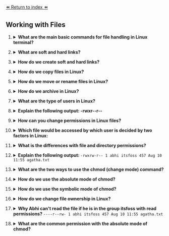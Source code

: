 [⏪ Return to index ⏪](./README.md)

## Working with Files

1. <details>
    <Summary><strong>What are the main basic commands for file handling in Linux terminal?</strong></Summary>

    ###
    - `touch` for creating files
    - `mv` for moving files
    - `cp` for copying files
    - `rm` for removing files
    - `ls` for listing files and directories.
</details>

2. <details>
    <Summary><strong>What are soft and hard links?</strong></Summary>

    ###
    - A hard link is a mirror reflection of the original file, sharing the same file data but displaying a different name and inode number.
    - A soft link, also known as a symbolic link, is more like a shortcut to the original file.
    - If the source file is deleted, moved or renamed the hard link still retains the file data but the soft will not work until the original file is restored.
</details>

3. <details>
    <Summary><strong>How do we create soft and hard links?</strong></Summary>

    ###
    ```
    # Create a hard link
    ln source_file.txt hard_link.txt

    # Create a soft link
    ln -s source_file.txt soft_link.txt
    ```
</details>

4. <details>
    <Summary><strong>How do we copy files in Linux?</strong></Summary>

    ###
    ```
    cp /path/to/original/file /path/to/copied/file
    ```
</details>

5. <details>
    <Summary><strong>How do we move or rename files in Linux?</strong></Summary>

    ###
    ```
    mv /path/to/original/file /path/to/new/file

    # We can use the dot to say the current directory.
    # We move source.txt to the current dir.

    mv test/source.txt .
    ```
</details>

6. <details>
    <Summary><strong>How do we archive in Linux?</strong></Summary>

    ###
    - The tar command, originally for tape archiving, is a versatile tool that can manage and organize files into one archive.
    - Meanwhile, gzip and bzip2 are used for file compression, reducing the file size and making data transmission easier.
    ###
    ```
    # To create a tar archive:
    tar cvf archive_name.tar directory_to_archive/

    # To extract a tar archive:
    tar xvf archive_name.tar

    # To create a gzip compressed tar archive:
    tar cvzf archive_name.tar.gz directory_to_archive/

    #To create a bzip2 compressed tar archive:
    tar cvjf archive_name.tar.bz2 directory_to_archive/
    ```
</details>

7. <details>
    <Summary><strong>What are the type of users in Linux?</strong></Summary>

    ###
    - Owners
    - Groups
    - Others
</details>

8. <details>
    <Summary><strong>Explain the following output: -rwxr--r--</strong></Summary>

    ###
    - First character `-`: Indicates if it is a regular file (`-`) or directory (`d`). 
    - `rwr`: The owner can read (`r`), write (`w`) and execute (`x`) the file.
    - `r--`: Groups can read only
    - `r--`: Others can read only

    > To check this output use `ls -l`
</details>

9. <details>
    <Summary><strong>How can you change permissions in Linux files?</strong></Summary>

    ###
    - The permissions can be changed using the `chmod`, `chown`, and `chgrp` commands.
</details>

10. <details>
    <Summary><strong>Which file would be accessed by which user is decided by two factors in Linux:</strong></Summary>

    ###
    - File ownership
    - File permission
</details>

11. <details>
    <Summary><strong>What is the differences with file and directory permissions?</strong></Summary>

    ###
    - Permissions for files
        - Read: Can view or copy file contents
        - Write: Can modify file content
        - Execute: Can run the file (if its executable)

    - Permissions for directories
        - Read: Can list all files and copy the files from directory
        - Write: Can add or delete files into directory (needs execute permission as well)
        - Execute: Can enter the directory
</details>

12. <details>
    <Summary><strong>Explain the following output: </strong><code>-rwxrw-r-- 1 abhi itsfoss 457 Aug 10 11:55 agatha.txt</code></Summary>

    ###
    - `-`: File type
    - `rwxrw-r--`: Permissions
    - `1`: Hard Link Count (1 by default)
    - `abhi`: User Owner
    - `itsfoss`: Group Owner
    - `457`: File Size (in bytes)
    - `Aug 10 11:15`: Modification Timestamp
    - `agatha.txt`: File name

    > To check this output use `ls -l`
</details>

13. <details>
    <Summary><strong>What are the two ways to use the chmod (change mode) command?</strong></Summary>

    ###
    - Absolute mode
        - Example: `chmod 764 agatha.txt`
    - Symbolic mode
        - Example: `chmod g+x agatha.txt`
</details>

14. <details>
    <Summary><strong>How do we use the absolute mode of chmod?</strong></Summary>

    ###
    - Permissions are represented in numeric form (octal system to be precise).
        - r (read) = 4
        - w (write) = 2
        - x (execute) = 1
        - – (no permission) = 0
    ###
    | Number         | Permission |
    | -------------- | ---------- |
    | 0              | -          |
    | 1              | -x         |
    | 2              | -w-        |
    | 3 (i.e. 2+1)   | -wx        |
    | 4              | r--        |
    | 5 (i.e. 4+1)   | r-x        |
    | 6 (i.e. 4+2)   | rw-        |
    | 7 (i.e. 4+2+1) | rwx        |
</details>

15. <details>
    <Summary><strong>How do we use the symbolic mode of chmod?</strong></Summary>

    ###
    - Owners are denoted with the following symbols:
        - u = user owner
        - g = group owner
        - o = other
        - a = all (user + group + other)
    - Use mathematical operators to perform the permission changes:
        - + for adding permissions
        - – for removing permissions
        - = for overriding existing permissions with new value
    - Example: `chmod g+x agatha.txt` or `chmod a-x agatha.txt`
</details>

16. <details>
    <Summary><strong>How do we change file ownership in Linux?</strong></Summary>

    ### Chown (change owner)
    - To change the user owner of a file: `chown <new_user_name> <filename>`
    - To change the group: `chown :<new_user_group> <filename>`
    - To change user and group: `chown <new_user_name>:<new_user_group> <filename>`
    ### Chgrp (change group)
    - To change the group: `chgrp <new_user_group> <filename>`
</details>

17. <details>
    <Summary><strong>Why Abhi can't read the file if he is in the group itsfoss with read permissions? </strong><code>----r--rw- 1 abhi itsfoss 457 Aug 10 11:55 agatha.txt</code></Summary>

    ###
    - Because in Linux it first check for the user, next for the group and then for others, so in this case is taking owner permission.
    - He can read the file if someone change the owner, so he can perform group permissions.
</details>

18. <details>
    <Summary><strong>What are the common permission with the absolute mode of chmod?</strong></Summary>

    ###
    - 644: File Baseline
    - 755: Directory Baseline
    - 400: Key Pair
</details>